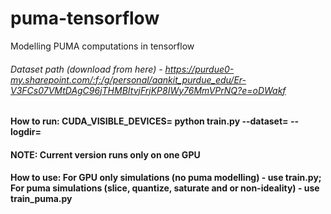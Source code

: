 # puma-tensorflow
Modelling PUMA computations in tensorflow

###### Dataset path (download from here) - https://purdue0-my.sharepoint.com/:f:/g/personal/aankit_purdue_edu/Er-V3FCs07VMtDAgC96jTHMBItvjFrjKP8IWy76MmVPrNQ?e=oDWakf

#### How to run: CUDA_VISIBLE_DEVICES=<specify gpu> python train.py --dataset=<specify path> --logdir=<specify path>
#### NOTE: Current version runs only on one GPU

#### How to use: For GPU only simulations (no puma modelling) - use train.py; For puma simulations (slice, quantize, saturate and or non-ideality) - use train_puma.py
